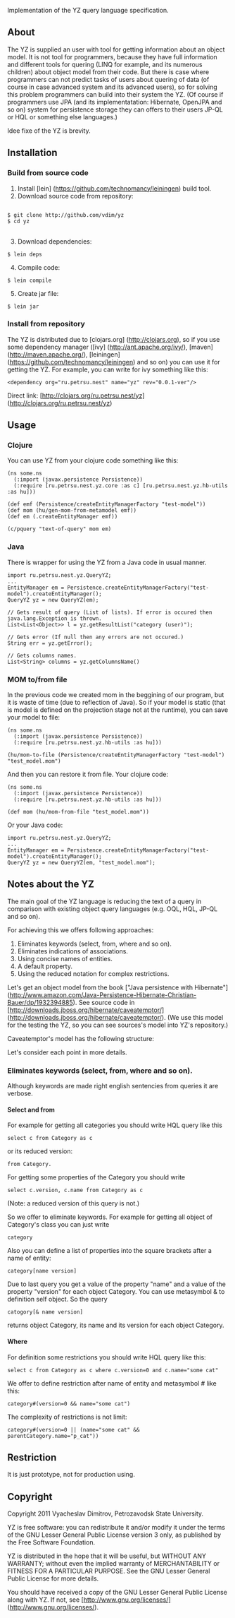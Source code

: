 Implementation of the YZ query language specification.

## About
The YZ is supplied an user with tool for getting information about an
object model. It is not tool for programmers, because
they have full information and different tools for quering 
(LINQ for example, and its numerous children) about object model from their code. 
But there is case where programmers can not predict tasks of users about quering of data
(of course in case advanced system and its advanced users), 
so for solving this problem programmers can build into their system the YZ. (Of course
if programmers use JPA (and its implementatation: Hibernate, OpenJPA and so on) 
system for persistence storage they can offers to their users JP-QL or HQL or something else
languages.)

Idee fixe of the YZ is brevity.


## Installation

### Build from source code
1. Install [lein] (https://github.com/technomancy/leiningen) build tool.
2. Download source code from repository:
<pre>
<code>
$ git clone http://github.com/vdim/yz
$ cd yz
</code>
</pre>

3. Download dependencies:
<pre><code>$ lein deps</code></pre>

4. Compile code:
<pre><code>$ lein compile</code></pre>

5. Create jar file:
<pre><code>$ lein jar</code></pre>

### Install from repository
The YZ is distributed due to [clojars.org] (http://clojars.org), so
if you use some dependency manager ([ivy] (http://ant.apache.org/ivy/), 
[maven] (http://maven.apache.org/), [leiningen] (https://github.com/technomancy/leiningen) and so on) you
can use it for getting the YZ. For example, you can write for ivy 
something like this:
	
	<dependency org="ru.petrsu.nest" name="yz" rev="0.0.1-ver"/>

Direct link: [http://clojars.org/ru.petrsu.nest/yz] (http://clojars.org/ru.petrsu.nest/yz)



## Usage
### Clojure
You can use YZ from your clojure code something like this:

	(ns some.ns
	  (:import (javax.persistence Persistence))
	  (:require [ru.petrsu.nest.yz.core :as c] [ru.petrsu.nest.yz.hb-utils :as hu]))

	(def emf (Persistence/createEntityManagerFactory "test-model"))
	(def mom (hu/gen-mom-from-metamodel emf))
	(def em (.createEntityManager emf))

	(c/pquery "text-of-query" mom em)

### Java
There is wrapper for using the YZ from a Java code in usual manner.

	import ru.petrsu.nest.yz.QueryYZ;
	...
	EntityManager em = Persistence.createEntityManagerFactory("test-model").createEntityManager();
	QueryYZ yz = new QueryYZ(em);

	// Gets result of query (List of lists). If error is occured then java.lang.Exception is thrown.
	List<List<Object>> l = yz.getResultList("category (user)");

	// Gets error (If null then any errors are not occured.)
	String err = yz.getError();

	// Gets columns names.
	List<String> columns = yz.getColumnsName()


### MOM to/from file

In the previous code we created mom in the beggining of our program, but it is 
waste of time (due to reflection of Java). So if your model is static 
(that is model is defined on the projection stage not at the runtime), you
can save your model to file:

	(ns some.ns
	  (:import (javax.persistence Persistence))
	  (:require [ru.petrsu.nest.yz.hb-utils :as hu]))

	(hu/mom-to-file (Persistence/createEntityManagerFactory "test-model") "test_model.mom")

And then you can restore it from file. Your clojure code:

	(ns some.ns
	  (:import (javax.persistence Persistence))
	  (:require [ru.petrsu.nest.yz.hb-utils :as hu]))

	(def mom (hu/mom-from-file "test_model.mom"))

Or your Java code:

	import ru.petrsu.nest.yz.QueryYZ;
	...
	EntityManager em = Persistence.createEntityManagerFactory("test-model").createEntityManager();
	QueryYZ yz = new QueryYZ(em, "test_model.mom");


## Notes about the YZ
The main goal of the YZ language is reducing the text of a query
in comparison with existing object query languages (e.g. OQL, HQL, JP-QL and so on).

For achieving this we offers following approaches:

1. Eliminates keywords (select, from, where and so on).
2. Eliminates indications of associations.
3. Using concise names of entities.
4. A default property.
5. Using the reduced notation for complex restrictions.

Let's get an object model from the book ["Java persistence with Hibernate"] 
(http://www.amazon.com/Java-Persistence-Hibernate-Christian-Bauer/dp/1932394885). 
See source code in [http://downloads.jboss.org/hibernate/caveatemptor/] (http://downloads.jboss.org/hibernate/caveatemptor/).
(We use this model for the testing the YZ, so you can see sources's model into YZ's repository.)

Caveatemptor's model has the following structure: 

Let's consider each point in more details.

### Eliminates keywords (select, from, where and so on).
Although keywords are made right english sentencies from queries it are verbose.

#### Select and from
For example for getting all categories you should write HQL query like this

	select c from Category as c

or its reduced version:

	from Category.

For getting some properties of the Category you should write

	select c.version, c.name from Category as c

(Note: a reduced version of this query is not.)

So we offer to eliminate keywords. For example for getting all object of Category's class you can just write

	category

Also you can define a list of properties into the square brackets after a name of entity:

	category[name version]

Due to last query you get a value of the property "name" and a value of the property "version" for
each object Category. You can use metasymbol & to definition self object. So the query

	catogory[& name version]

returns object Category, its name and its version for each object Category.

#### Where
For definition some restrictions you should write HQL query like this:

	select c from Category as c where c.version=0 and c.name="some cat"

We offer to define restriction after name of entity and metasymbol # like this:

	category#(version=0 && name="some cat")

The complexity of restrictions is not limit:

	category#(version=0 || (name="some cat" && parentCategory.name="p_cat"))


## Restriction
It is just prototype, not for production using.

## Copyright

Copyright 2011 Vyacheslav Dimitrov, Petrozavodsk State University.

YZ is free software: you can redistribute it and/or modify it
under the terms of the GNU Lesser General Public License version 3
only, as published by the Free Software Foundation.

YZ is distributed in the hope that it will be useful, but
WITHOUT ANY WARRANTY; without even the implied warranty of
MERCHANTABILITY or FITNESS FOR A PARTICULAR PURPOSE.  See the GNU
Lesser General Public License for more details.

You should have received a copy of the GNU Lesser General Public
License along with YZ.  If not, see [http://www.gnu.org/licenses/] (http://www.gnu.org/licenses/).
